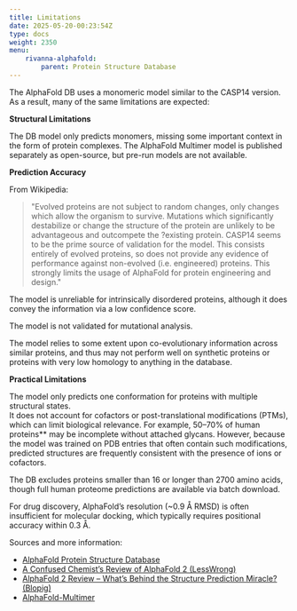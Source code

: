 ```yaml
---
title: Limitations
date: 2025-05-20-00:23:54Z
type: docs 
weight: 2350
menu: 
    rivanna-alphafold:
        parent: Protein Structure Database
---
```

The AlphaFold DB uses a monomeric model similar to the CASP14 version. As a result, many of the same limitations are expected:

**Structural Limitations**

The DB model only predicts monomers, missing some important context in the form of protein complexes. The AlphaFold Multimer model is published separately as open-source, but pre-run models are not available.​

**Prediction Accuracy**

From Wikipedia:

>"Evolved proteins are not subject to random changes, only changes which allow the organism to survive. Mutations which significantly destabilize or change the structure of the protein are unlikely to be advantageous and outcompete the ?existing protein. CASP14 seems to be the prime source of validation for the model. This consists entirely of evolved proteins, so does not provide any evidence of performance against non-evolved (i.e. engineered) proteins. This strongly limits the usage of AlphaFold for protein engineering and design."

The model is unreliable for intrinsically disordered proteins, although it does convey the information via a low confidence score.​

The model is not validated for mutational analysis.​

The model relies to some extent upon co-evolutionary information across similar proteins, and thus may not perform well on synthetic proteins or proteins with very low homology to anything in the database.

**Practical Limitations**

The model only predicts one conformation for proteins with multiple structural states.  
It does not account for cofactors or post-translational modifications (PTMs), which can limit biological relevance. For example, 50–70% of human proteins** may be incomplete without attached glycans. However, because the model was trained on PDB entries that often contain such modifications, predicted structures are frequently consistent with the presence of ions or cofactors.  

The DB excludes proteins smaller than 16 or longer than 2700 amino acids, though full human proteome predictions are available via batch download.  

For drug discovery, AlphaFold’s resolution (~0.9 Å RMSD) is often insufficient for molecular docking, which typically requires positional accuracy within 0.3 Å.

Sources and more information:
- [AlphaFold Protein Structure Database](https://www.alphafold.ebi.ac.uk)
- [A Confused Chemist’s Review of AlphaFold 2 (LessWrong)](https://www.lesswrong.com/posts/6vybojuDEqaHeg8aN/a-confused-chemist-s-review-of-alphafold-2)
- [AlphaFold 2 Review – What’s Behind the Structure Prediction Miracle? (Blopig)](https://www.blopig.com/blog/2021/07/alphafold-2-is-here-whats-behind-the-structure-prediction-miracle/)
- [AlphaFold-Multimer](https://www.deepmind.com/publications/protein-complex-prediction-with-alphafold-multimer)



